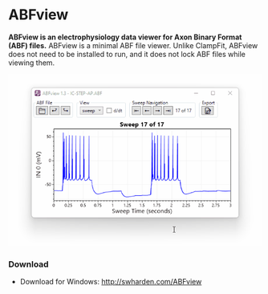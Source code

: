 # ABFview

**ABFview is an electrophysiology data viewer for Axon Binary Format (ABF) files.** ABFview is a minimal ABF file viewer. Unlike ClampFit, ABFview does not need to be installed to run, and it does not lock ABF files while viewing them.

![](dev/abfview-screenshot.gif)

### Download

* Download for Windows: http://swharden.com/ABFview
